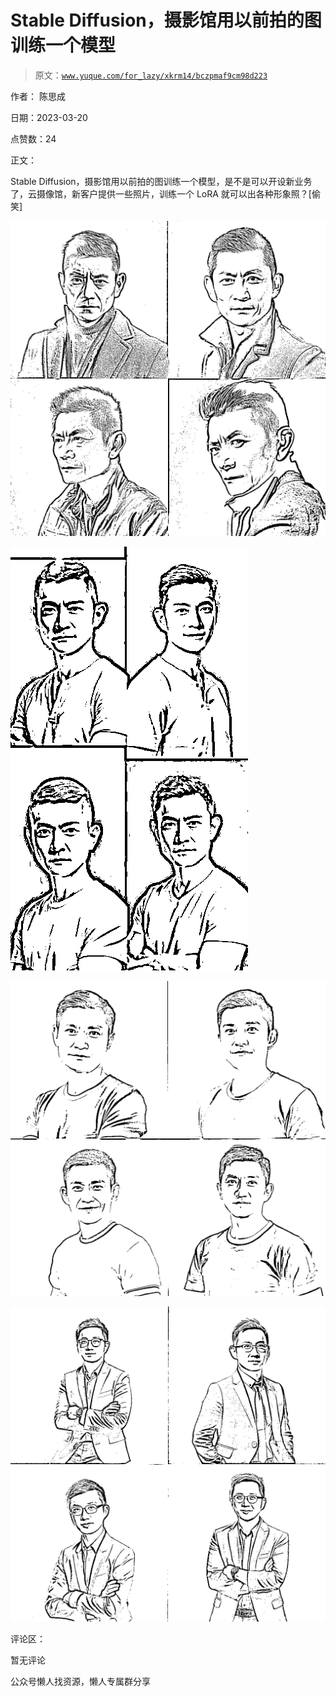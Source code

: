 # Stable Diffusion，摄影馆用以前拍的图训练一个模型

> 原文：[`www.yuque.com/for_lazy/xkrm14/bczpmaf9cm98d223`](https://www.yuque.com/for_lazy/xkrm14/bczpmaf9cm98d223)



作者： 陈思成



日期：2023-03-20



点赞数：24



正文：



Stable Diffusion，摄影馆用以前拍的图训练一个模型，是不是可以开设新业务了，云摄像馆，新客户提供一些照片，训练一个 LoRA 就可以出各种形象照？[偷笑]



![](img/ab230aab123c2d5bec7a99140ec17de5.png)



![](img/a8f7586a01f774ddda057b11491f1ee4.png)



![](img/a062c994a0fce9c3716fa9dc8fbd0d8f.png)



![](img/f99e8b1061670b3a17c8f6b8e8a6713e.png)



评论区：



暂无评论



公众号懒人找资源，懒人专属群分享

